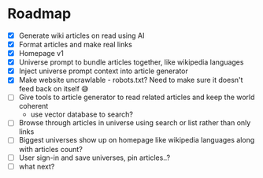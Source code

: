 # Roadmap

- [x] Generate wiki articles on read using AI
- [x] Format articles and make real links
- [x] Homepage v1
- [x] Universe prompt to bundle articles together, like wikipedia languages
- [x] Inject universe prompt context into article generator
- [x] Make website uncrawlable - robots.txt? Need to make sure it doesn't feed back on itself 😅
- [  ] Give tools to article generator to read related articles and keep the world coherent
   - use vector database to search?
- [  ] Browse through articles in universe using search or list rather than only links
- [  ] Biggest universes show up on homepage like wikipedia languages along with articles count?
- [  ] User sign-in and save universes, pin articles..?
- [  ] what next?
